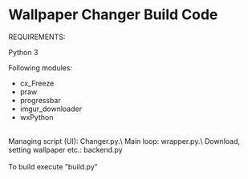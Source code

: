 # Wallpaper Changer Build Code

REQUIREMENTS:

Python 3

Following modules:
  * cx_Freeze
  * praw
  * progressbar
  * imgur_downloader
  * wxPython
<br/>
Managing script (UI): Changer.py.\
Main loop: wrapper.py.\
Download, setting wallpaper etc.: backend.py
<br/>
<br/> 
To build execute "build.py"
